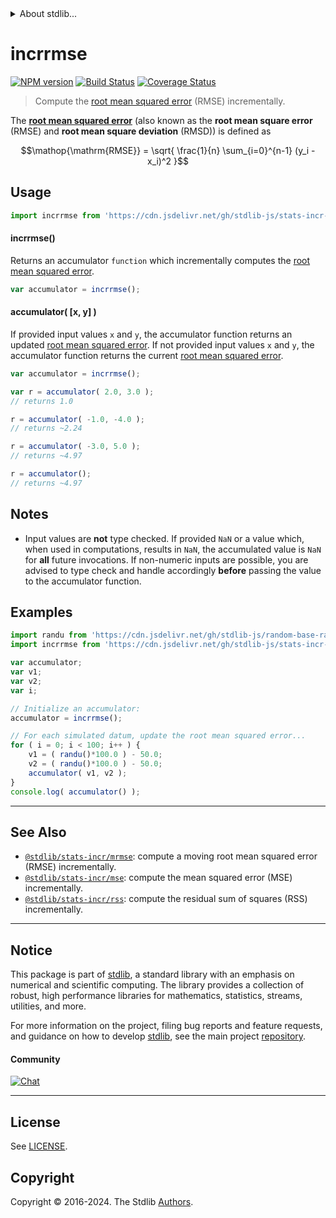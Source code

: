 <!--

@license Apache-2.0

Copyright (c) 2018 The Stdlib Authors.

Licensed under the Apache License, Version 2.0 (the "License");
you may not use this file except in compliance with the License.
You may obtain a copy of the License at

   http://www.apache.org/licenses/LICENSE-2.0

Unless required by applicable law or agreed to in writing, software
distributed under the License is distributed on an "AS IS" BASIS,
WITHOUT WARRANTIES OR CONDITIONS OF ANY KIND, either express or implied.
See the License for the specific language governing permissions and
limitations under the License.

-->


<details>
  <summary>
    About stdlib...
  </summary>
  <p>We believe in a future in which the web is a preferred environment for numerical computation. To help realize this future, we've built stdlib. stdlib is a standard library, with an emphasis on numerical and scientific computation, written in JavaScript (and C) for execution in browsers and in Node.js.</p>
  <p>The library is fully decomposable, being architected in such a way that you can swap out and mix and match APIs and functionality to cater to your exact preferences and use cases.</p>
  <p>When you use stdlib, you can be absolutely certain that you are using the most thorough, rigorous, well-written, studied, documented, tested, measured, and high-quality code out there.</p>
  <p>To join us in bringing numerical computing to the web, get started by checking us out on <a href="https://github.com/stdlib-js/stdlib">GitHub</a>, and please consider <a href="https://opencollective.com/stdlib">financially supporting stdlib</a>. We greatly appreciate your continued support!</p>
</details>

# incrrmse

[![NPM version][npm-image]][npm-url] [![Build Status][test-image]][test-url] [![Coverage Status][coverage-image]][coverage-url] <!-- [![dependencies][dependencies-image]][dependencies-url] -->

> Compute the [root mean squared error][root-mean-squared-error] (RMSE) incrementally.

<section class="intro">

The [**root mean squared error**][root-mean-squared-error] (also known as the **root mean square error** (RMSE) and **root mean square deviation** (RMSD)) is defined as

<!-- <equation class="equation" label="eq:root_mean_squared_error" align="center" raw="\operatorname{RMSE} = \sqrt{ \frac{1}{n} \sum_{i=0}^{n-1} (y_i - x_i)^2 }" alt="Equation for the root mean squared error."> -->

```math
\mathop{\mathrm{RMSE}} = \sqrt{ \frac{1}{n} \sum_{i=0}^{n-1} (y_i - x_i)^2 }
```

<!-- <div class="equation" align="center" data-raw-text="\operatorname{RMSE} = \sqrt{ \frac{1}{n} \sum_{i=0}^{n-1} (y_i - x_i)^2 }" data-equation="eq:root_mean_squared_error">
    <img src="https://cdn.jsdelivr.net/gh/stdlib-js/stdlib@831e7903fe8f57ea6c3ccab4bf697bc45c3c1934/lib/node_modules/@stdlib/stats/incr/rmse/docs/img/equation_root_mean_squared_error.svg" alt="Equation for the root mean squared error.">
    <br>
</div> -->

<!-- </equation> -->

</section>

<!-- /.intro -->



<section class="usage">

## Usage

```javascript
import incrrmse from 'https://cdn.jsdelivr.net/gh/stdlib-js/stats-incr-rmse@deno/mod.js';
```

#### incrrmse()

Returns an accumulator `function` which incrementally computes the [root mean squared error][root-mean-squared-error].

```javascript
var accumulator = incrrmse();
```

#### accumulator( \[x, y] )

If provided input values `x` and `y`, the accumulator function returns an updated [root mean squared error][root-mean-squared-error]. If not provided input values `x` and `y`, the accumulator function returns the current [root mean squared error][root-mean-squared-error].

```javascript
var accumulator = incrrmse();

var r = accumulator( 2.0, 3.0 );
// returns 1.0

r = accumulator( -1.0, -4.0 );
// returns ~2.24

r = accumulator( -3.0, 5.0 );
// returns ~4.97

r = accumulator();
// returns ~4.97
```

</section>

<!-- /.usage -->

<section class="notes">

## Notes

-   Input values are **not** type checked. If provided `NaN` or a value which, when used in computations, results in `NaN`, the accumulated value is `NaN` for **all** future invocations. If non-numeric inputs are possible, you are advised to type check and handle accordingly **before** passing the value to the accumulator function.

</section>

<!-- /.notes -->

<section class="examples">

## Examples

<!-- eslint no-undef: "error" -->

```javascript
import randu from 'https://cdn.jsdelivr.net/gh/stdlib-js/random-base-randu@deno/mod.js';
import incrrmse from 'https://cdn.jsdelivr.net/gh/stdlib-js/stats-incr-rmse@deno/mod.js';

var accumulator;
var v1;
var v2;
var i;

// Initialize an accumulator:
accumulator = incrrmse();

// For each simulated datum, update the root mean squared error...
for ( i = 0; i < 100; i++ ) {
    v1 = ( randu()*100.0 ) - 50.0;
    v2 = ( randu()*100.0 ) - 50.0;
    accumulator( v1, v2 );
}
console.log( accumulator() );
```

</section>

<!-- /.examples -->

<!-- Section for related `stdlib` packages. Do not manually edit this section, as it is automatically populated. -->

<section class="related">

* * *

## See Also

-   <span class="package-name">[`@stdlib/stats-incr/mrmse`][@stdlib/stats/incr/mrmse]</span><span class="delimiter">: </span><span class="description">compute a moving root mean squared error (RMSE) incrementally.</span>
-   <span class="package-name">[`@stdlib/stats-incr/mse`][@stdlib/stats/incr/mse]</span><span class="delimiter">: </span><span class="description">compute the mean squared error (MSE) incrementally.</span>
-   <span class="package-name">[`@stdlib/stats-incr/rss`][@stdlib/stats/incr/rss]</span><span class="delimiter">: </span><span class="description">compute the residual sum of squares (RSS) incrementally.</span>

</section>

<!-- /.related -->

<!-- Section for all links. Make sure to keep an empty line after the `section` element and another before the `/section` close. -->


<section class="main-repo" >

* * *

## Notice

This package is part of [stdlib][stdlib], a standard library with an emphasis on numerical and scientific computing. The library provides a collection of robust, high performance libraries for mathematics, statistics, streams, utilities, and more.

For more information on the project, filing bug reports and feature requests, and guidance on how to develop [stdlib][stdlib], see the main project [repository][stdlib].

#### Community

[![Chat][chat-image]][chat-url]

---

## License

See [LICENSE][stdlib-license].


## Copyright

Copyright &copy; 2016-2024. The Stdlib [Authors][stdlib-authors].

</section>

<!-- /.stdlib -->

<!-- Section for all links. Make sure to keep an empty line after the `section` element and another before the `/section` close. -->

<section class="links">

[npm-image]: http://img.shields.io/npm/v/@stdlib/stats-incr-rmse.svg
[npm-url]: https://npmjs.org/package/@stdlib/stats-incr-rmse

[test-image]: https://github.com/stdlib-js/stats-incr-rmse/actions/workflows/test.yml/badge.svg?branch=main
[test-url]: https://github.com/stdlib-js/stats-incr-rmse/actions/workflows/test.yml?query=branch:main

[coverage-image]: https://img.shields.io/codecov/c/github/stdlib-js/stats-incr-rmse/main.svg
[coverage-url]: https://codecov.io/github/stdlib-js/stats-incr-rmse?branch=main

<!--

[dependencies-image]: https://img.shields.io/david/stdlib-js/stats-incr-rmse.svg
[dependencies-url]: https://david-dm.org/stdlib-js/stats-incr-rmse/main

-->

[chat-image]: https://img.shields.io/gitter/room/stdlib-js/stdlib.svg
[chat-url]: https://app.gitter.im/#/room/#stdlib-js_stdlib:gitter.im

[stdlib]: https://github.com/stdlib-js/stdlib

[stdlib-authors]: https://github.com/stdlib-js/stdlib/graphs/contributors

[umd]: https://github.com/umdjs/umd
[es-module]: https://developer.mozilla.org/en-US/docs/Web/JavaScript/Guide/Modules

[deno-url]: https://github.com/stdlib-js/stats-incr-rmse/tree/deno
[umd-url]: https://github.com/stdlib-js/stats-incr-rmse/tree/umd
[esm-url]: https://github.com/stdlib-js/stats-incr-rmse/tree/esm
[branches-url]: https://github.com/stdlib-js/stats-incr-rmse/blob/main/branches.md

[stdlib-license]: https://raw.githubusercontent.com/stdlib-js/stats-incr-rmse/main/LICENSE

[root-mean-squared-error]: https://en.wikipedia.org/wiki/Root-mean-square_deviation

<!-- <related-links> -->

[@stdlib/stats/incr/mrmse]: https://github.com/stdlib-js/stats-incr-mrmse/tree/deno

[@stdlib/stats/incr/mse]: https://github.com/stdlib-js/stats-incr-mse/tree/deno

[@stdlib/stats/incr/rss]: https://github.com/stdlib-js/stats-incr-rss/tree/deno

<!-- </related-links> -->

</section>

<!-- /.links -->
